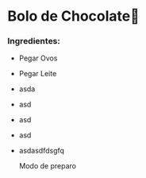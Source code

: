 # Bolo de Chocolate:chocolate_bar:

### Ingredientes:

- Pegar Ovos

- Pegar Leite

- asda

- asd

- asd

- asd

- asdasdfdsgfq

  Modo de preparo

  

